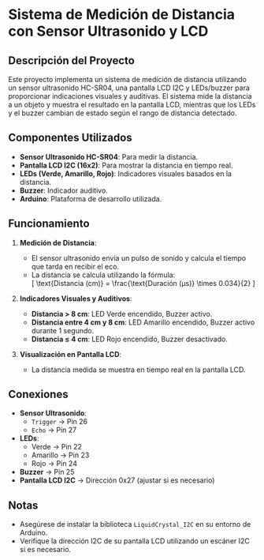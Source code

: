 # Sistema de Medición de Distancia con Sensor Ultrasonido y LCD

## Descripción del Proyecto
Este proyecto implementa un sistema de medición de distancia utilizando un sensor ultrasonido HC-SR04, una pantalla LCD I2C y LEDs/buzzer para proporcionar indicaciones visuales y auditivas. El sistema mide la distancia a un objeto y muestra el resultado en la pantalla LCD, mientras que los LEDs y el buzzer cambian de estado según el rango de distancia detectado.

## Componentes Utilizados
- **Sensor Ultrasonido HC-SR04**: Para medir la distancia.
- **Pantalla LCD I2C (16x2)**: Para mostrar la distancia en tiempo real.
- **LEDs (Verde, Amarillo, Rojo)**: Indicadores visuales basados en la distancia.
- **Buzzer**: Indicador auditivo.
- **Arduino**: Plataforma de desarrollo utilizada.

## Funcionamiento
1. **Medición de Distancia**:
   - El sensor ultrasonido envía un pulso de sonido y calcula el tiempo que tarda en recibir el eco.
   - La distancia se calcula utilizando la fórmula:  
     \[
     \text{Distancia (cm)} = \frac{\text{Duración (µs)} \times 0.034}{2}
     \]

2. **Indicadores Visuales y Auditivos**:
   - **Distancia > 8 cm**: LED Verde encendido, Buzzer activo.
   - **Distancia entre 4 cm y 8 cm**: LED Amarillo encendido, Buzzer activo durante 1 segundo.
   - **Distancia ≤ 4 cm**: LED Rojo encendido, Buzzer desactivado.

3. **Visualización en Pantalla LCD**:
   - La distancia medida se muestra en tiempo real en la pantalla LCD.

## Conexiones
- **Sensor Ultrasonido**:
  - `Trigger` → Pin 26
  - `Echo` → Pin 27
- **LEDs**:
  - Verde → Pin 22
  - Amarillo → Pin 23
  - Rojo → Pin 24
- **Buzzer** → Pin 25
- **Pantalla LCD I2C** → Dirección 0x27 (ajustar si es necesario)

## Notas
- Asegúrese de instalar la biblioteca `LiquidCrystal_I2C` en su entorno de Arduino.
- Verifique la dirección I2C de su pantalla LCD utilizando un escáner I2C si es necesario.
